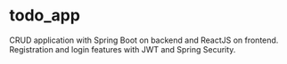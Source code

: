 # todo_app
CRUD application with Spring Boot on backend and ReactJS on frontend. Registration and login features with JWT and Spring Security. 
